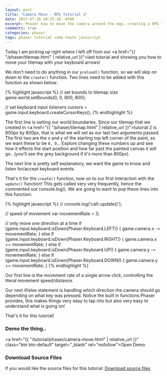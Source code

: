 ```yaml
---
layout: post
title: "Camera Move - RPG Tutorial 3"
date: 2017-07-30 20:25:28 -0500
excerpt: Phaser how to move the camera around the map, creating a RPG Tutorial 3
comments: true
categories: phaser
tags: phaser tutorial code howto javascript
---
```


Today I am picking up right where I left off from our <a href="{{ "/phaser/tilemap.html" | relative_url }}">last tutorial</a> and showing you how to move your tilemap with your keyboard arrows!

We don't need to do anything in our `preload()` function, so we will skip on down to the `create()` function. Two lines need to be added with this function as shown below:

{% highlight javascript %}
// set bounds to tilemap size
game.world.setBounds(0, 0, 800, 800);

// set keyboard input listeners
cursors = game.input.keyboard.createCursorKeys();
{% endhighlight %}

The first line is setting our world boundaries. Since our tilemap that we created in <a href="{{ "/phaser/tilemap.html" | relative_url }}">tutorial 2</a> is 800px by 800px, that is what we will set as our last two arguments passed. The first two are the x and y of the starting top left corner of the paint, so we want these to be `0, 0,`. Explore changing these numbers up and see how it effects the start position and how far past the painted canvas it will go.. (you'll see the grey background if it's more than 800px).

The next line is pretty self explanatory, we want the game to know and listen for/accept keyboard events.

That's it for the `create()` function, now on to our first interaction with the `update()` function! This gets called very very frequently, hence the commented out console.log(). We are going to want to pop these lines into this function:

{% highlight javascript %}
// console.log('call::update()');

// speed of movement
var movementRate = 3;

// only move one direction at a time
if (game.input.keyboard.isDown(Phaser.Keyboard.LEFT)) {
  game.camera.x -= movementRate;
} else if (game.input.keyboard.isDown(Phaser.Keyboard.RIGHT)) {
  game.camera.x += movementRate;
} else if (game.input.keyboard.isDown(Phaser.Keyboard.UP)) {
  game.camera.y -= movementRate;
} else if (game.input.keyboard.isDown(Phaser.Keyboard.DOWN)) {
  game.camera.y += movementRate;
}
{% endhighlight %}

Our first line is the movement rate of a single arrow click, controlling the literal movement speed/distance.

Our next if/else statement is handling which direction the camera should go depending on what key was pressed. Notice the built in functions Phaser provides, this makes things very easy to tap into but also very easy to understand what is going on!

That's it for this tutorial!

### Demo the thing..
<a href="{{ "/tutorial/phaser/camera-move.html" | relative_url }}" class="btn btn-default" target="_blank" rel="nofollow">Open Demo</a>  

### Download Source Files
If you would like the source files for this tutorial: <a href="/assets/downloads/phaser/camera-move-tutorial_blog.calebnance.com.zip" class="btn btn-default" download>Download source files</a>
